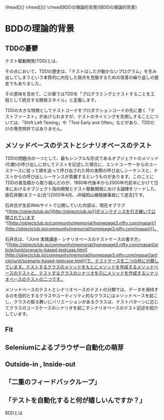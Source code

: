 

\lhead[]{}
\rhead[]{}
\chead[BDDの理論的背景]{BDDの理論的背景}

# BDDの理論的背景

## TDDの憂鬱

テスト駆動開発(TDD)とは、



その点において、TDDの歴史は、「テストはしたが動かないプログラム」を生み出してしまうという本質的に内在した弱点を克服するための改善の繰り返しの歴史でもありました。

その意味を含めて、この章ではTDDを「プログラミングとテストすることを工程として統合する開発スタイル」と定義します。



TDDの大きな特徴としてテストコードをプロダクションコードの先に書く「テストファースト」があげられますが、テストのタイミングを先倒しすることについては、「Shift Left Testing」や「Test Early and Often」などがあり、TDDだけの専売特許ではありません。

## メソッドベースのテストとシナリオベースのテスト

TDDの問題点の一つとして、最もシンプルな形式であるオブジェクトのメソッド(引数)の呼び出しに対してテストを記述した場合に、エンドユーザーからのユースケースに従って順を追って呼び出された時の実際の呼び出しシーケンスと、テストからの呼び出しシーケンスが乖離するというものがあります。このことにTDDの普及期から取り組んだのが、1990年代後半から2000年代前半にかけて日本におけるオブジェクト指向開発とテスト駆動開発における論陣をリードした、故石井勝(まさーる)氏^[2005年4月、JR福知山線脱線事故にて逝去]です。

石井氏が生前Webサイトで公開していた内容は、現在オブラブ ^[[http://objectclub.jp/](http://objectclub.jp/)]がメンテナンスを引き継いで公開されています ^[[http://objectclub.jp/community/memorial/homepage3.nifty.com/masarl/](http://objectclub.jp/community/memorial/homepage3.nifty.com/masarl/)]。

石井氏は、「JUnit 実践講座 - シナリオベースのテストケースの書き方」^[[http://objectclub.jp/community/memorial/homepage3.nifty.com/masarl/article/junit/scenario-based-testcase.html](http://objectclub.jp/community/memorial/homepage3.nifty.com/masarl/article/junit/scenario-based-testcase.html)]で、テストケースを二つの枠に分類しています。テストするクラスのメソッドをもとにメソッドを作成するメソッドベースのテストと、テストするクラスのシナリオを元にメソッドを作成するシナリオベースのテストの二つです。

メソッドベースのテストとシナリオベースのテストの分類では、データを保持するのを目的とするクラスやユーティリティ的なクラスにはメソッドベースを起こし、クラスの振る舞いにバリエーションがあるクラスは、テストパターンに応じてクラスのユースケースのシナリオを起こすシナリオベースのテスト記述を紹介しています。




## Fit 

## Seleniumによるブラウザー自動化の萌芽

## Outside-in , Inside-out

## 「二重のフィードバックループ」  

## 「テストを自動化すると何が嬉しいんですか？」

BDDとは

